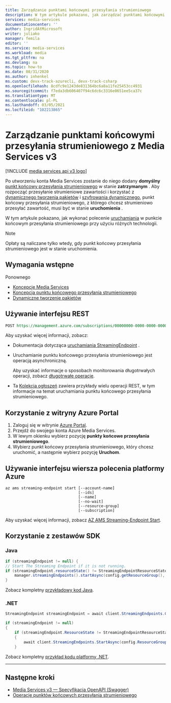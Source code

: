 ```yaml
---
title: Zarządzanie punktami końcowymi przesyłania strumieniowego
description: W tym artykule pokazano, jak zarządzać punktami końcowymi przesyłania strumieniowego z Azure Media Services v3.
services: media-services
documentationcenter: ''
author: IngridAtMicrosoft
writer: juliako
manager: femila
editor: ''
ms.service: media-services
ms.workload: media
ms.tgt_pltfrm: na
ms.devlang: na
ms.topic: how-to
ms.date: 08/31/2020
ms.author: inhenkel
ms.custom: devx-track-azurecli, devx-track-csharp
ms.openlocfilehash: 8cdfc9e1243de831364bc6a8a11fe25453cc4931
ms.sourcegitcommit: f7eda3db606407f94c6dc6c3316e0651ee5ca37c
ms.translationtype: MT
ms.contentlocale: pl-PL
ms.lasthandoff: 03/05/2021
ms.locfileid: "102213865"
---
```

# <a name="manage-streaming-endpoints-with--media-services-v3"></a>Zarządzanie punktami końcowymi przesyłania strumieniowego z Media Services v3

[!INCLUDE [media services api v3 logo](./includes/v3-hr.md)]

Po utworzeniu konta Media Services zostanie do niego dodany **domyślny** [punkt końcowy przesyłania strumieniowego](streaming-endpoint-concept.md) w stanie **zatrzymanym** . Aby rozpocząć przesyłanie strumieniowe zawartości i korzystać z [dynamicznego tworzenia pakietów](dynamic-packaging-overview.md) i [szyfrowania dynamicznego](content-protection-overview.md), punkt końcowy przesyłania strumieniowego, z którego chcesz strumieniowo przesyłać zawartość, musi być w stanie **uruchomienia** .

W tym artykule pokazano, jak wykonać polecenie [uruchamiania](/rest/api/media/streamingendpoints/start) w punkcie końcowym przesyłania strumieniowego przy użyciu różnych technologii. 
 
> [!NOTE]
> Opłaty są naliczane tylko wtedy, gdy punkt końcowy przesyłania strumieniowego jest w stanie uruchomienia.
    
## <a name="prerequisites"></a>Wymagania wstępne

Ponownego 

* [Koncepcje Media Services](concepts-overview.md)
* [Koncepcja punktu końcowego przesyłania strumieniowego](streaming-endpoint-concept.md)
* [Dynamiczne tworzenie pakietów](dynamic-packaging-overview.md)

## <a name="use-rest"></a>Używanie interfejsu REST

```rest
POST https://management.azure.com/subscriptions/00000000-0000-0000-0000-000000000000/resourceGroups/mediaresources/providers/Microsoft.Media/mediaservices/slitestmedia10/streamingEndpoints/myStreamingEndpoint1/start?api-version=2018-07-01
```

Aby uzyskać więcej informacji, zobacz: 

* Dokumentacja dotycząca [uruchamiania StreamingEndpoint](/rest/api/media/streamingendpoints/start) .
* Uruchamianie punktu końcowego przesyłania strumieniowego jest operacją asynchroniczną. 

    Aby uzyskać informacje o sposobach monitorowania długotrwałych operacji, zobacz [długotrwałe operacje](media-services-apis-overview.md).
* Ta [Kolekcja ogłoszeń](https://github.com/Azure-Samples/media-services-v3-rest-postman/blob/master/Postman/Media%20Services%20v3.postman_collection.json) zawiera przykłady wielu operacji REST, w tym informacje na temat uruchamiania punktu końcowego przesyłania strumieniowego.

## <a name="use-the-azure-portal"></a>Korzystanie z witryny Azure Portal 
 
1. Zaloguj się w witrynie [Azure Portal](https://portal.azure.com/).
1. Przejdź do swojego konta Azure Media Services.
1. W lewym okienku wybierz pozycję  **punkty końcowe przesyłania strumieniowego**.
1. Wybierz punkt końcowy przesyłania strumieniowego, który chcesz uruchomić, a następnie wybierz pozycję **Uruchom**.

## <a name="use-the-azure-cli"></a>Używanie interfejsu wiersza polecenia platformy Azure

```cli
az ams streaming-endpoint start [--account-name]
                                [--ids]
                                [--name]
                                [--no-wait]
                                [--resource-group]
                                [--subscription]
```

Aby uzyskać więcej informacji, zobacz [AZ AMS Streaming-Endpoint Start](/cli/azure/ams/streaming-endpoint#az-ams-streaming-endpoint-start).

## <a name="use-sdks"></a>Korzystanie z zestawów SDK

### <a name="java"></a>Java
    
```java
if (streamingEndpoint != null) {
// Start The Streaming Endpoint if it is not running.
if (streamingEndpoint.resourceState() != StreamingEndpointResourceState.RUNNING) {
    manager.streamingEndpoints().startAsync(config.getResourceGroup(), config.getAccountName(), STREAMING_ENDPOINT_NAME).await();
}
```

Zobacz kompletny [przykładowy kod Java](https://github.com/Azure-Samples/media-services-v3-java/blob/master/DynamicPackagingVODContent/StreamHLSAndDASH/src/main/java/sample/StreamHLSAndDASH.java#L128).

### <a name="net"></a>.NET

```csharp
StreamingEndpoint streamingEndpoint = await client.StreamingEndpoints.GetAsync(config.ResourceGroup, config.AccountName, DefaultStreamingEndpointName);

if (streamingEndpoint != null)
{
    if (streamingEndpoint.ResourceState != StreamingEndpointResourceState.Running)
    {
        await client.StreamingEndpoints.StartAsync(config.ResourceGroup, config.AccountName, DefaultStreamingEndpointName);
    }
```

Zobacz kompletny [przykład kodu platformy .NET](https://github.com/Azure-Samples/media-services-v3-dotnet/blob/master/DynamicPackagingVODContent/StreamHLSAndDASH/Program.cs#L112).

---

## <a name="next-steps"></a>Następne kroki

* [Media Services v3 — Specyfikacja OpenAPI (Swagger)](https://github.com/Azure/azure-rest-api-specs/tree/master/specification/mediaservices/resource-manager/Microsoft.Media/stable/2018-07-01)
* [Operacje punktów końcowych przesyłania strumieniowego](/rest/api/media/streamingendpoints)
